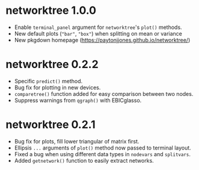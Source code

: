# networktree 1.0.0

* Enable `terminal_panel` argument for `networktree`'s `plot()` methods.
* New default plots (`"bar"`, `"box"`) when splitting on mean or variance
* New pkgdown homepage (https://paytonjjones.github.io/networktree/)

# networktree 0.2.2

* Specific `predict()` method.
* Bug fix for plotting in new devices.
* `comparetree()` function added for easy comparison between two nodes.
* Suppress warnings from `qgraph()` with EBICglasso.

# networktree 0.2.1

* Bug fix for plots, fill lower triangular of matrix first.
* Ellipsis `...` arguments of `plot()` method now passed to terminal layout.
* Fixed a bug when using different data types in `nodevars` and `splitvars`.
* Added `getnetwork()` function to easily extract networks.

 
